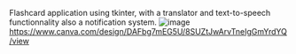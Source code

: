 Flashcard application using tkinter, with a translator and text-to-speech functionnality also a notification system.
![image](https://user-images.githubusercontent.com/120262100/221966843-fb8a9955-6a87-4818-af2d-f1fb59c149f5.png)
https://www.canva.com/design/DAFbg7mEG5U/8SUZtJwArvTneIgGmYrdYQ/view
